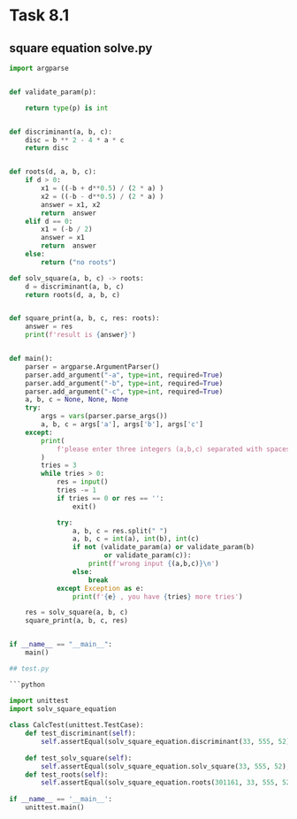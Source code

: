 # Task 8.1
## square equation solve.py
```python
import argparse


def validate_param(p):

    return type(p) is int


def discriminant(a, b, c):
    disc = b ** 2 - 4 * a * c
    return disc


def roots(d, a, b, c):
    if d > 0:  
        x1 = ((-b + d**0.5) / (2 * a) )
        x2 = ((-b - d**0.5) / (2 * a) )
        answer = x1, x2
        return  answer
    elif d == 0:
        x1 = (-b / 2)
        answer = x1
        return  answer    
    else:
        return ("no roots")

def solv_square(a, b, c) -> roots:
    d = discriminant(a, b, c)
    return roots(d, a, b, c)


def square_print(a, b, c, res: roots):
    answer = res
    print(f'result is {answer}')


def main():
    parser = argparse.ArgumentParser()
    parser.add_argument("-a", type=int, required=True)
    parser.add_argument("-b", type=int, required=True)
    parser.add_argument("-c", type=int, required=True)
    a, b, c = None, None, None
    try:
        args = vars(parser.parse_args())
        a, b, c = args['a'], args['b'], args['c']
    except:
        print(
            f'please enter three integers (a,b,c) separated with spaces or just blank line to exit:\n'
        )
        tries = 3
        while tries > 0:
            res = input()
            tries -= 1
            if tries == 0 or res == '':
                exit()

            try:
                a, b, c = res.split(" ")
                a, b, c = int(a), int(b), int(c)
                if not (validate_param(a) or validate_param(b)
                        or validate_param(c)):
                    print(f'wrong input {(a,b,c)}\n')
                else:
                    break
            except Exception as e:
                print(f'{e} , you have {tries} more tries')

    res = solv_square(a, b, c)
    square_print(a, b, c, res)


if __name__ == "__main__":
    main()

## test.py

```python

import unittest
import solv_square_equation
 
class CalcTest(unittest.TestCase):
    def test_discriminant(self):
        self.assertEqual(solv_square_equation.discriminant(33, 555, 52), 301161)
        
    def test_solv_square(self):
        self.assertEqual(solv_square_equation.solv_square(33, 555, 52),  (-0.09422155704467369, -16.723960261137144))
    def test_roots(self):
        self.assertEqual(solv_square_equation.roots(301161, 33, 555, 52),  (-0.09422155704467369, -16.723960261137144))
        
if __name__ == '__main__':
    unittest.main()

